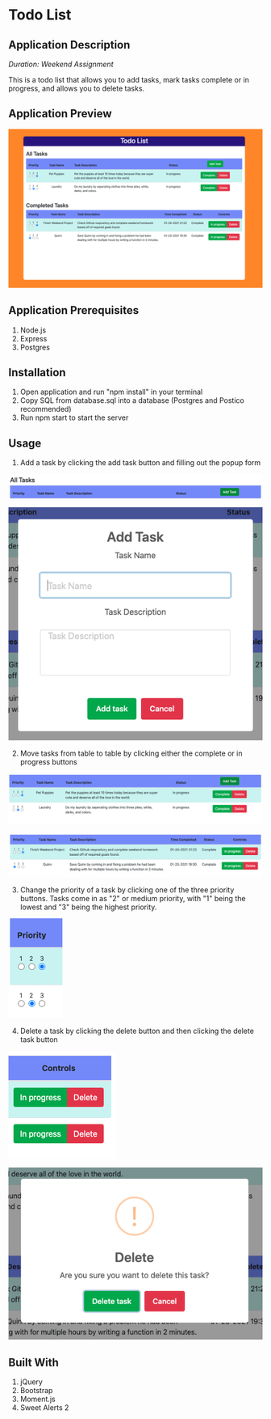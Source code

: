 # Todo List

## Application Description

_Duration: Weekend Assignment_

This is a todo list that allows you to add tasks, mark tasks complete or in progress, and allows you to delete tasks.

## Application Preview

![Wireframe](./images/application-preview.png)

## Application Prerequisites

1. Node.js
2. Express
3. Postgres

## Installation

1. Open application and run "npm install" in your terminal
2. Copy SQL from database.sql into a database (Postgres and Postico recommended)
3. Run npm start to start the server

## Usage

1. Add a task by clicking the add task button and filling out the popup form

![Wireframe](./images/add-task.png)

![Wireframe](./images/add-task-popup.png)

2. Move tasks from table to table by clicking either the complete or in progress buttons

![Wireframe](./images/complete.png)

![Wireframe](./images/in-progress.png)

3. Change the priority of a task by clicking one of the three priority buttons. Tasks come in as "2" or medium priority, with "1" being the lowest and "3" being the highest priority.

![Wireframe](./images/priority.png)

4. Delete a task by clicking the delete button and then clicking the delete task button

![Wireframe](./images/delete.png)

![Wireframe](./images/delete-popup.png)

## Built With

1. jQuery
2. Bootstrap
3. Moment.js
4. Sweet Alerts 2